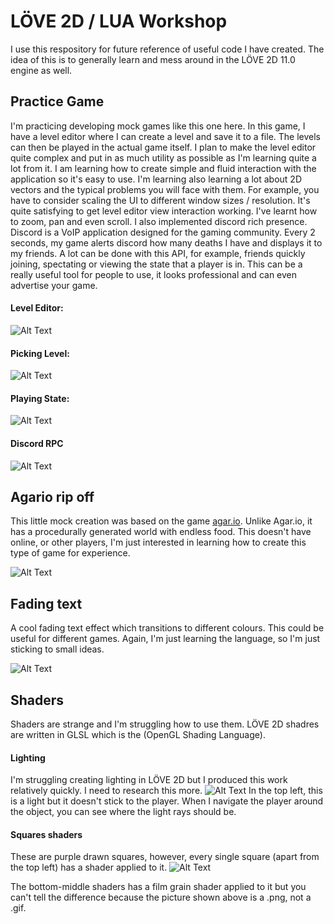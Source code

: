# LÖVE 2D / LUA Workshop
I use this respository for future reference of useful code I have created. The idea of this is to generally learn and mess around in the LÖVE 2D 11.0 engine as well. 

## Practice Game
I'm practicing developing mock games like this one here. In this game, I have a level editor where I can create a level and save it to a file. The levels can then be played in the actual game itself. I plan to make the level editor quite complex and put in as much utility as possible as I'm learning quite a lot from it. I am learning how to create simple and fluid interaction with the application so it's easy to use. I'm learning also learning a lot about 2D vectors and the typical problems you will face with them. For example, you have to consider scaling the UI to different window sizes / resolution. It's quite satisfying to get level editor view interaction working. I've learnt how to zoom, pan and even scroll. I also implemented discord rich presence. Discord is a VoIP application designed for the gaming community. Every 2 seconds, my game alerts discord how many deaths I have and displays it to my friends. A lot can be done with this API, for example, friends quickly joining, spectating or viewing the state that a player is in. This can be a really useful tool for people to use, it looks professional and can even advertise your game.

#### Level Editor:
![Alt Text](https://media.giphy.com/media/5nvUszACUc4SVw4dMT/giphy.gif)

#### Picking Level:
![Alt Text](https://media.giphy.com/media/55kujmAtxV1H08io1y/giphy.gif)

#### Playing State:
![Alt Text](https://media.giphy.com/media/euCvFMpcEvAq3Bys7x/giphy.gif)

#### Discord RPC
![Alt Text](https://i.gyazo.com/23270601dfd5bde618faa1f3314fa338.png)


## Agario rip off
This little mock creation was based on the game [agar.io](http://agar.io/). Unlike Agar.io, it has a procedurally generated world with endless food. This doesn't have online,  or other players, I'm just interested in learning how to create this type of game for experience.

![Alt Text](https://media.giphy.com/media/QLRHAHDiy9634sCYiH/giphy.gif)

## Fading text
A cool fading text effect which transitions to different colours. This could be useful for different games. Again, I'm just learning the language, so I'm just sticking to small ideas.

![Alt Text](https://media.giphy.com/media/1xOyI9xMWaNr7g2z5J/giphy.gif)

## Shaders
Shaders are strange and I'm struggling how to use them. LÖVE 2D shadres are written in GLSL which is the (OpenGL Shading Language).
#### Lighting
I'm struggling creating lighting in LÖVE 2D but I produced this work relatively quickly. I need to research this more.
![Alt Text](https://media.giphy.com/media/8YvGIi2JlpiWXISg70/giphy.gif)
In the top left, this is a light but it doesn't stick to the player. When I navigate the player around the object, you can see where the light rays should be.
#### Squares shaders
These are purple drawn squares, however, every single square (apart from the top left) has a shader applied to it. 
![Alt Text](https://i.gyazo.com/a4ec582719272d3ea388eb04a63fbbf6.png)

The bottom-middle shaders has a film grain shader applied to it but you can't tell the difference because the picture shown above is a .png, not a .gif.